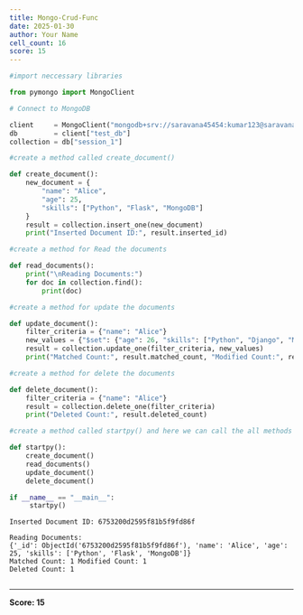 ```yaml
---
title: Mongo-Crud-Func
date: 2025-01-30
author: Your Name
cell_count: 16
score: 15
---
```


```python
#import neccessary libraries
```


```python
from pymongo import MongoClient
```


```python
# Connect to MongoDB
```


```python
client     = MongoClient("mongodb+srv://saravana45454:kumar123@saravana.kg1trkw.mongodb.net")
db         = client["test_db"] 
collection = db["session_1"]
```


```python
#create a method called create_document() 
```


```python
def create_document():
    new_document = {
        "name": "Alice",
        "age": 25,
        "skills": ["Python", "Flask", "MongoDB"]
    }
    result = collection.insert_one(new_document)
    print("Inserted Document ID:", result.inserted_id)
```


```python
#create a method for Read the documents
```


```python
def read_documents():
    print("\nReading Documents:")
    for doc in collection.find():
        print(doc)
```


```python
#create a method for update the documents
```


```python
def update_document():
    filter_criteria = {"name": "Alice"}
    new_values = {"$set": {"age": 26, "skills": ["Python", "Django", "MongoDB"]}}
    result = collection.update_one(filter_criteria, new_values)
    print("Matched Count:", result.matched_count, "Modified Count:", result.modified_count)
```


```python
#create a method for delete the documents
```


```python
def delete_document():
    filter_criteria = {"name": "Alice"}
    result = collection.delete_one(filter_criteria)
    print("Deleted Count:", result.deleted_count)
```


```python
#create a method called startpy() and here we can call the all methods
```


```python
def startpy():
    create_document() 
    read_documents() 
    update_document()
    delete_document()
```


```python
if __name__ == "__main__":
     startpy()
```

    Inserted Document ID: 6753200d2595f81b5f9fd86f
    
    Reading Documents:
    {'_id': ObjectId('6753200d2595f81b5f9fd86f'), 'name': 'Alice', 'age': 25, 'skills': ['Python', 'Flask', 'MongoDB']}
    Matched Count: 1 Modified Count: 1
    Deleted Count: 1



```python

```


---
**Score: 15**
